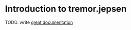 # Introduction to tremor.jepsen

TODO: write [great documentation](http://jacobian.org/writing/what-to-write/)

